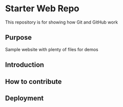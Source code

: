 # Starter Web Repo

This repository is for showing how Git and GitHub work

## Purpose

Sample website with plenty of files for demos

## Introduction

## How to contribute

## Deployment